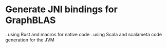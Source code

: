 # Generate JNI bindings for GraphBLAS 

. using Rust and macros for native code
. using Scala and scalameta code generation for the JVM
